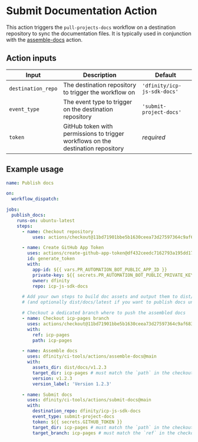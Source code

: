 # Submit Documentation Action

This action triggers the `pull-projects-docs` workflow on a destination repository to sync the documentation files. It is typically used in conjunction with the [assemble-docs](../assemble-docs/README.md) action.

## Action inputs

| Input              | Description                                                                      | Default                     |
| ------------------ | -------------------------------------------------------------------------------- | --------------------------- |
| `destination_repo` | The destination repository to trigger the workflow on                            | `'dfinity/icp-js-sdk-docs'` |
| `event_type`       | The event type to trigger on the destination repository                          | `'submit-project-docs'`     |
| `token`            | GitHub token with permissions to trigger workflows on the destination repository | _required_                  |

## Example usage

```yaml
name: Publish docs

on:
  workflow_dispatch:

jobs:
  publish_docs:
    runs-on: ubuntu-latest
    steps:
      - name: Checkout repository
          uses: actions/checkout@11bd71901bbe5b1630ceea73d27597364c9af683 # v4.2.2

      - name: Create GitHub App Token
        uses: actions/create-github-app-token@df432ceedc7162793a195dd1713ff69aefc7379e # v2.0.6
        id: generate_token
        with:
          app-id: ${{ vars.PR_AUTOMATION_BOT_PUBLIC_APP_ID }}
          private-key: ${{ secrets.PR_AUTOMATION_BOT_PUBLIC_PRIVATE_KEY }}
          owner: dfinity
          repo: icp-js-sdk-docs

      # Add your own steps to build doc assets and output them to dist/docs/v1.2.3
      # (and optionally dist/docs/latest if you want to publish docs under the latest URL)

      # Checkout a dedicated branch where to push the assembled docs
      - name: Checkout icp-pages branch
        uses: actions/checkout@11bd71901bbe5b1630ceea73d27597364c9af683 # v4.2.2
        with:
          ref: icp-pages
          path: icp-pages

      - name: Assemble docs
        uses: dfinity/ci-tools/actions/assemble-docs@main
        with:
          assets_dir: dist/docs/v1.2.3
          target_dir: icp-pages # must match the `path` in the checkout step
          version: v1.2.3
          version_label: 'Version 1.2.3'

      - name: Submit docs
        uses: dfinity/ci-tools/actions/submit-docs@main
        with:
          destination_repo: dfinity/icp-js-sdk-docs
          event_type: submit-project-docs
          token: ${{ secrets.GITHUB_TOKEN }}
          target_dir: icp-pages # must match the `path` in the checkout step
          target_branch: icp-pages # must match the `ref` in the checkout step
```
